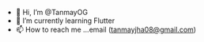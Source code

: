 - 👋 Hi, I’m @TanmayOG
- 🌱 I’m currently learning Flutter
- 📫 How to reach me ...email (tanmayjha08@gmail.com)

<!---
TanmayOG/TanmayOG is a ✨ special ✨ repository because its `README.md` (this file) appears on your GitHub profile.
You can click the Preview link to take a look at your changes.
--->
